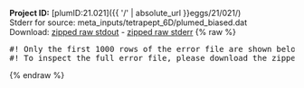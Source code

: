 **Project ID:** [plumID:21.021]({{ '/' | absolute_url }}eggs/21/021/)  
Stderr for source:  meta_inputs/tetrapept_6D/plumed_biased.dat   
Download: [zipped raw stdout](plumed_biased.dat.plumed.stdout.txt.zip) - [zipped raw stderr](plumed_biased.dat.plumed.stderr.txt.zip) 
{% raw %}
<pre>
#! Only the first 1000 rows of the error file are shown below
#! To inspect the full error file, please download the zipped raw stderr file above
</pre>
{% endraw %}
